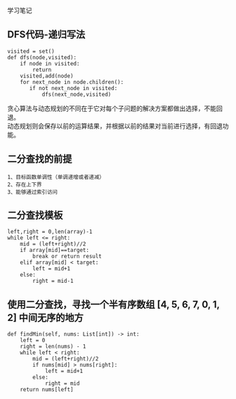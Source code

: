 学习笔记

## DFS代码-递归写法
    visited = set()
    def dfs(node,visited):
        if node in visited:
            return
        visited,add(node)
        for next_node in node.children():
           if not next_node in visited:
               dfs(next_node,visited)
               
贪心算法与动态规划的不同在于它对每个子问题的解决方案都做出选择，不能回退。<br />
动态规划则会保存以前的运算结果，并根据以前的结果对当前进行选择，有回退功能。<br />

## 二分查找的前提
    1、目标函数单调性（单调递增或者递减）
    2、存在上下界
    3、能够通过索引访问
    
## 二分查找模板
    left,right = 0,len(array)-1
    while left <= right:
        mid = (left+right)//2
        if array[mid]==target:
            break or return result
        elif array[mid] < target:
            left = mid+1
        else:
            right = mid-1
            
## 使用二分查找，寻找一个半有序数组 [4, 5, 6, 7, 0, 1, 2] 中间无序的地方
    def findMin(self, nums: List[int]) -> int:
        left = 0
        right = len(nums) - 1
        while left < right:
            mid = (left+right)//2
            if nums[mid] > nums[right]:
                left = mid+1
            else:
                right = mid
        return nums[left]